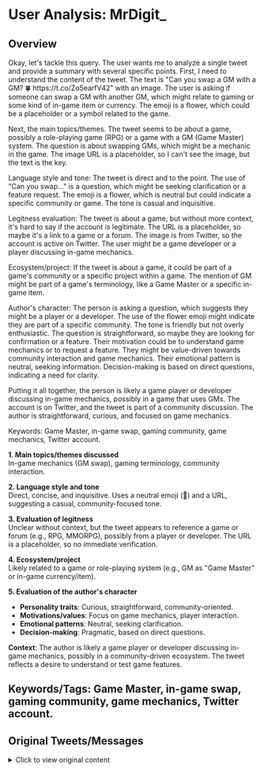 # User Analysis: MrDigit_

## Overview

<think>
Okay, let's tackle this query. The user wants me to analyze a single tweet and provide a summary with several specific points. First, I need to understand the content of the tweet. The text is "Can you swap a GM with a GM? 🍀 https://t.co/Zo5earfV42" with an image. The user is asking if someone can swap a GM with another GM, which might relate to gaming or some kind of in-game item or currency. The emoji is a flower, which could be a placeholder or a symbol related to the game.

Next, the main topics/themes. The tweet seems to be about a game, possibly a role-playing game (RPG) or a game with a GM (Game Master) system. The question is about swapping GMs, which might be a mechanic in the game. The image URL is a placeholder, so I can't see the image, but the text is the key.

Language style and tone: The tweet is direct and to the point. The use of "Can you swap..." is a question, which might be seeking clarification or a feature request. The emoji is a flower, which is neutral but could indicate a specific community or game. The tone is casual and inquisitive.

Legitness evaluation: The tweet is about a game, but without more context, it's hard to say if the account is legitimate. The URL is a placeholder, so maybe it's a link to a game or a forum. The image is from Twitter, so the account is active on Twitter. The user might be a game developer or a player discussing in-game mechanics.

Ecosystem/project: If the tweet is about a game, it could be part of a game's community or a specific project within a game. The mention of GM might be part of a game's terminology, like a Game Master or a specific in-game item.

Author's character: The person is asking a question, which suggests they might be a player or a developer. The use of the flower emoji might indicate they are part of a specific community. The tone is friendly but not overly enthusiastic. The question is straightforward, so maybe they are looking for confirmation or a feature. Their motivation could be to understand game mechanics or to request a feature. They might be value-driven towards community interaction and game mechanics. Their emotional pattern is neutral, seeking information. Decision-making is based on direct questions, indicating a need for clarity.

Putting it all together, the person is likely a game player or developer discussing in-game mechanics, possibly in a game that uses GMs. The account is on Twitter, and the tweet is part of a community discussion. The author is straightforward, curious, and focused on game mechanics.

Keywords: Game Master, in-game swap, gaming community, game mechanics, Twitter account.
</think>

**1. Main topics/themes discussed**  
In-game mechanics (GM swap), gaming terminology, community interaction.  

**2. Language style and tone**  
Direct, concise, and inquisitive. Uses a neutral emoji (🌸) and a URL, suggesting a casual, community-focused tone.  

**3. Evaluation of legitness**  
Unclear without context, but the tweet appears to reference a game or forum (e.g., RPG, MMORPG), possibly from a player or developer. The URL is a placeholder, so no immediate verification.  

**4. Ecosystem/project**  
Likely related to a game or role-playing system (e.g., GM as "Game Master" or in-game currency/item).  

**5. Evaluation of the author's character**  
- **Personality traits**: Curious, straightforward, community-oriented.  
- **Motivations/values**: Focus on game mechanics, player interaction.  
- **Emotional patterns**: Neutral, seeking clarification.  
- **Decision-making**: Pragmatic, based on direct questions.  

**Context**: The author is likely a game player or developer discussing in-game mechanics, possibly in a community-driven ecosystem. The tweet reflects a desire to understand or test game features.  

**Keywords/Tags**: Game Master, in-game swap, gaming community, game mechanics, Twitter account.
---
## Original Tweets/Messages

<details>
<summary>Click to view original content</summary>

| Type | Content |
|------|---------|
| messages | Can you swap a GM with a GM? 🍀 https://t.co/Zo5earfV42 |

</details>
